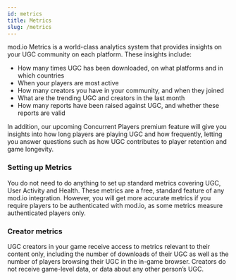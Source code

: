 ```yaml
---
id: metrics
title: Metrics
slug: /metrics
---
```


mod.io Metrics is a world-class analytics system that provides insights on your UGC community on each platform. These insights include: 

* How many times UGC has been downloaded, on what platforms and in which countries
* When your players are most active
* How many creators you have in your community, and when they joined
* What are the trending UGC and creators in the last month
* How many reports have been raised against UGC, and whether these reports are valid

In addition, our upcoming Concurrent Players premium feature will give you insights into how long players are playing UGC and how frequently, letting you answer questions such as how UGC contributes to player retention and game longevity. 

### Setting up Metrics

You do not need to do anything to set up standard metrics covering UGC, User Activity and Health. These metrics are a free, standard feature of any mod.io integration. However, you will get more accurate metrics if you require players to be authenticated with mod.io, as some metrics measure authenticated players only. 

### Creator metrics

UGC creators in your game receive access to metrics relevant to their content only, including the number of downloads of their UGC as well as the number of players browsing their UGC in the in-game browser. Creators do not receive game-level data, or data about any other person’s UGC.  

